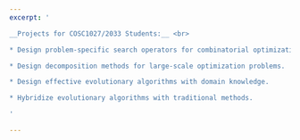 ```yaml
---
excerpt: '

__Projects for COSC1027/2033 Students:__ <br>

* Design problem-specific search operators for combinatorial optimization.

* Design decomposition methods for large-scale optimization problems.

* Design effective evolutionary algorithms with domain knowledge.

* Hybridize evolutionary algorithms with traditional methods.

'

---
```

